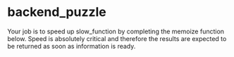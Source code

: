 # backend_puzzle
 Your job is to speed up slow_function by completing the memoize function below. Speed is absolutely critical and therefore the results are expected to be returned as soon as information is ready.
